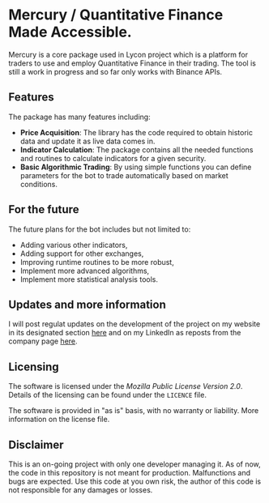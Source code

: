 # Mercury / Quantitative Finance Made Accessible.

Mercury is a core package used in Lycon project which is a platform for traders to use and employ Quantitative Finance in their trading. The tool is still a work in progress and so far only works with Binance APIs.


## Features

The package has many features including:

* **Price Acquisition**: The library has the code required to obtain historic data and update it as live data comes in.
* **Indicator Calculation**: The package contains all the needed functions and routines to calculate indicators for a given security.
* **Basic Algorithmic Trading**: By using simple functions you can define parameters for the bot to trade automatically based on market conditions.


## For the future

The future plans for the bot includes but not limited to:

* Adding various other indicators,
* Adding support for other exchanges,
* Improving runtime routines to be more robust,
* Implement more advanced algorithms,
* Implement more statistical analysis tools.


## Updates and more information

I will post regulat updates on the development of the project on my website in its designated section [here](http://anasarkawi.com/mercury/) and on my LinkedIn as reposts from the company page [here](https://www.linkedin.com/company/lycon).


## Licensing

The software is licensed under the *Mozilla Public License Version 2.0*. Details of the licensing can be found under the `LICENCE` file.

The software is provided in "as is" basis, with no warranty or liability. More information on the license file.


## Disclaimer

This is an on-going project with only one developer managing it. As of now, the code in this repository is not meant for production. Malfunctions and bugs are expected. Use this code at you own risk, the author of this code is not responsible for any damages or losses.